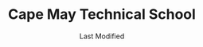 ---
layout: location-page
date: Last Modified
description: "Local COVID-19 testing is available at Cape May Technical School in Cape May Court, New Jersey, USA."
permalink: "locations/new-jersey/cape-may-court/cape-may-technical-school/"
tags:
  - locations
  - new-jersey
title: Cape May Technical School
uniqueName: cape-may-technical-school
state: New Jersey
stateAbbr: NJ
hood: "Cape May County"
address: "188 Crest Haven Road"
city: "Cape May Court"
zip: "08210"
zipsNearby: "19701 19930 19931 19933 19934 19936 19703 19938 19939 19706 19940 19901 19902 19903 19904 19905 19906 19941 19943 19945 19946 19947 19950 19951 19952 19953 19954 19955 19708 19956 19958 19960 19961 19962 19709 19963 19966 19968 19969 19720 19721 19967 19970 19730 19731 19971 19733 19973 19944 19975 19977 19734 19979 19801 19802 19803 19804 19805 19806 19807 19808 19809 19810 19850 19880 19884 19885 19886 19890 19891 19892 19893 19894 19895 19896 19897 19898 19899 19980 19964 08201 08205 08001 08004 08401 08402 08403 08404 08405 08406 08202 08005 08006 08007 08008 08009 08011 08012 08014 08302 08203 08310 08101 08102 08103 08104 08105 08106 08107 08108 08109 08204 08210 08212 08018 08311 08019 08002 08003 08034 08020 08312 08021 08213 08023 08313 08314 08214 08315 08316 08317 08215 08318 08217 08319 08025 08320 08321 08322 08026 08027 08028 08029 08030 08218 08219 08323 08032 08033 08035 08037 08038 08039 08324 08042 08043 08326 08045 08220 08327 08221 08048 08049 08328 08050 08051 08052 08053 08223 08329 08330 08055 08056 08332 08340 08341 08342 08343 08059 08054 08061 08062 08063 08344 08224 08064 08345 08346 08347 08225 08226 08230 08231 08066 08067 08069 08070 08071 08232 08234 08240 08348 08349 08241 08072 08350 08074 08242 08352 08078 08079 08243 08080 08353 08081 08083 08244 08245 08031 08099 08246 08247 08084 08248 08085 08086 08250 08087 08251 08088 08360 08361 08362 08758 08089 08090 08091 08092 08093 08252 08260 08094 08095 08270 08096 08097 08098 19013 19016 19022 19029 19032 19036 19061 19074 19176 19076 19078 19079 19094 21607 21811 21813 21913 21915 21628 21629 21632 21635 21930 21636 21639 21640 21641 21644 21649 21650 21651 21842 21843 21849 21850 21852 21657 21659 21660 21861 21862 21668 21670 21912 21872 21874 21875 19889 21681 21682 21683 21684 21685 21686 21687 21688" 
mapUrl: "http://maps.apple.com/?q=Cape+May+Technical+School&address=188+Crest+Haven+Road,Cape+May+Court,New+Jersey,08210"
locationType: Drive-thru
phone: "856-451-4700"
website: "https://www.completecarenj.org/request-an-appointment/"
onlineBooking: true
closed: undefined
closedUpdate: April 20th, 2020
notes: "By appointment only. Local residents only. Requires phone screen."
days: Contact for hours of operation.
ctaMessage: Schedule a test
ctaUrl: "https://www.completecarenj.org/request-an-appointment/"
---
